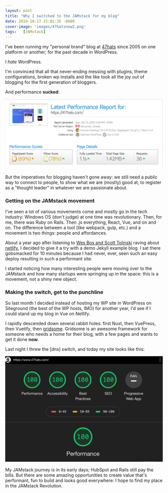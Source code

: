 ```yaml
---
layout: post
title: "Why I switched to the JAMstack for my blog"
date: 2019-10-17 15:01:35 -0600
cover-image: 'images/47hatsnow2.png'
tags:   [JAMstack]
---
```


I've been running my "personal brand" blog at [47hats](https://47hats.com) since 2005 on one platform or another; for the past decade in WordPress.

I _hate_ WordPress.

I'm convinced that all that never-ending messing with plugins, theme configurations, broken wp installs and the like took all the joy out of blogging for the first generation of bloggers.

And performance **sucked**:

![This score sucked](images/47hatsthen2.png)

But the imperatives for blogging haven't gone away: we still need a public way to connect to people, to show what we are (mostly) good at, to register as a "thought leader" in whatever we are passionate about.

### Getting on the JAMstack movement

I've seen a lot of various movements come and mostly go in the tech industry: Windows OS (don't judge) at one time was revolutionary. Then, for me, there was Ruby on Rails. Then .js everything, React, Vue, and on and on. The difference between a tool (like webpack, gulp, etc.) and a movement is two things: people and affordances.

About a year ago after listening to [Wes Bos and Scott Tolinski](https://syntax.fm/) raving about [netlify](https://www.netlify.com/), I decided to give it a try with a demo Jekyll example blog. I sat there gobsmacked for 10 minutes because I had never, ever, seen such an easy deploy resulting in such a performant site.

I started noticing how many interesting people were moving over to the JAMstack and how many startups were springing up in the space: this is a movement, not a shiny new object.

### Making the switch, get to the punchline

So last month I decided instead of hosting my WP site in WordPress on Siteground (the best of the WP hosts, IMO) for another year, I'd see if I could stand up my blog in Vue on Netlify.

I rapidly descended down several rabbit holes: first Nuxt, then VuePress, then Vuetify, then [gridsome](https://gridsome.org/). Gridsome is an awesome framework for someone who needs a home for their blog, with a few pages and wants to get it done **now**.

Last night I threw the [dns] switch, and today my site looks like this:

![47hats not sucking](./images/47hatsnow2.png)

My JAMstack journey is in its early days; HubSpot and Rails still pay the bills. But there are some amazing opportunities to create value that's performant, fun to build and looks good everywhere: I hope to find my place in the JAMstack Revolution.
